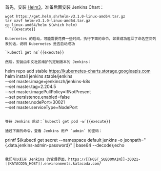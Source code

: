首先，安装 [Helm3](https://helm.sh/)，准备后面安装 Jenkins Chart：

```
wget https://get.helm.sh/helm-v3.1.0-linux-amd64.tar.gz
tar xzvf helm-v3.1.0-linux-amd64.tar.gz
cp linux-amd64/helm $(which helm)
```{{execute}}

Kubernetes 的启动，可能需要花费一些时间，执行下面的命令，如果成功返回了命名空间列表的话，说明 Kubernetes 是否启动成功

`kubectl get ns`{{execute}}

然后，安装由中文社区维护的定制版本的 Jenkins：
```
helm repo add stable https://kubernetes-charts.storage.googleapis.com
helm install jenkins stable/jenkins \
    --set master.image=jenkinszh/jenkins-k8s \
    --set master.tag=2.204.5 \
    --set master.imagePullPolicy=IfNotPresent \
    --set persistence.enabled=false \
    --set master.nodePort=30021 \
    --set master.serviceType=NodePort
```{{execute}}

等待 Jenkins 启动：`kubectl get pod -w`{{execute}}

通过下面的命令，查看 Jenkins 用户 `admin` 的密码：
```
printf $(kubectl get secret --namespace default jenkins -o jsonpath="{.data.jenkins-admin-password}" | base64 --decode);echo
```{{execute}}

我们可以打开 Jenkins 的管理界面，https://[[HOST_SUBDOMAIN]]-30021-[[KATACODA_HOST]].environments.katacoda.com/
